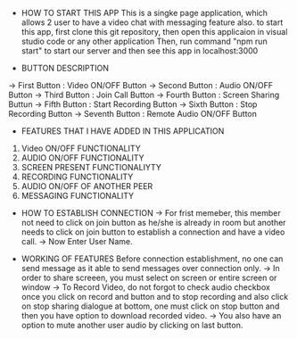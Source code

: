 * HOW TO START THIS APP
This is a singke page application, which allows 2 user to have a video chat with messaging feature also.
to start this app, first clone this git repository, then open this applicaion in visual studio code or any other application
Then, run command "npm run start" to start our server and then see this app in localhost:3000

* BUTTON DESCRIPTION

->  First Button : Video ON/OFF Button
->  Second Button : Audio ON/OFF Button
->  Third Button : Join Call Button
->  Fourth Button : Screen Sharing Buttun
->  Fifth Button : Start Recording Button
->  Sixth Button : Stop Recording Button
->  Seventh Button : Remote Audio ON/OFF Button

* FEATURES THAT I HAVE ADDED IN THIS APPLICATION
1) Video ON/OFF FUNCTIONALITY
2) AUDIO ON/OFF FUNCTIONALITY
3) SCREEN PRESENT FUNCTIONALIYTY
4) RECORDING FUNCTIONALITY
5) AUDIO ON/OFF OF ANOTHER PEER
6) MESSAGING FUNCTIONALITY

* HOW TO ESTABLISH CONNECTION
->  For frist memeber, this member not need to click on join button as he/she is already in room but another needs to click on join button to establish a connection and have a video call.
->  Now Enter User Name.

* WORKING OF FEATURES
Before connection establishment, no one can send message as it able to send messages over connection only.
->  In order to share screeen, you must select on screen or entire screen or window
->  To Record Video, do not forgot to check audio checkbox once you click on record and button and to stop recording and also click on stop sharing dialogue at bottom,
    one must click on stop button and then you have option to download recorded video.
->  You also have an option to mute another user audio by clicking on last button.
